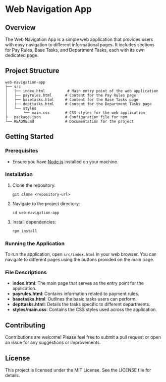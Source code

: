 # Web Navigation App

## Overview
The Web Navigation App is a simple web application that provides users with easy navigation to different informational pages. It includes sections for Pay Rules, Base Tasks, and Department Tasks, each with its own dedicated page.

## Project Structure
```
web-navigation-app
├── src
│   ├── index.html          # Main entry point of the web application
│   ├── payrules.html      # Content for the Pay Rules page
│   ├── basetasks.html     # Content for the Base Tasks page
│   ├── depttasks.html     # Content for the Department Tasks page
│   └── styles
│       └── main.css       # CSS styles for the web application
├── package.json           # Configuration file for npm
└── README.md              # Documentation for the project
```

## Getting Started

### Prerequisites
- Ensure you have [Node.js](https://nodejs.org/) installed on your machine.

### Installation
1. Clone the repository:
   ```
   git clone <repository-url>
   ```
2. Navigate to the project directory:
   ```
   cd web-navigation-app
   ```
3. Install dependencies:
   ```
   npm install
   ```

### Running the Application
To run the application, open `src/index.html` in your web browser. You can navigate to different pages using the buttons provided on the main page.

### File Descriptions
- **index.html**: The main page that serves as the entry point for the application.
- **payrules.html**: Contains information related to payment rules.
- **basetasks.html**: Outlines the basic tasks users can perform.
- **depttasks.html**: Details the tasks specific to different departments.
- **styles/main.css**: Contains the CSS styles used across the application.

## Contributing
Contributions are welcome! Please feel free to submit a pull request or open an issue for any suggestions or improvements.

## License
This project is licensed under the MIT License. See the LICENSE file for details.